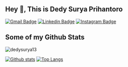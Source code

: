 ## Hey 👋, This is Dedy Surya Prihantoro
[![Gmail Badge](https://img.shields.io/badge/-hello@dedysurya.my.id-c14438?style=flat&logo=Gmail&logoColor=white&link=mailto:hello@dedysurya.my.id)](mailto:hello@dedysurya.my.id) 
[![Linkedin Badge](https://img.shields.io/badge/-dedysurya-0072b1?style=flat&logo=Linkedin&logoColor=white&link=https://www.linkedin.com/in/dedy-surya/)](https://www.linkedin.com/in/dedy-surya/) [![Instagram Badge](https://img.shields.io/badge/-dedysurya__-dd2a7b?style=flat&logo=instagram&logoColor=white&link=https://instagram.com/dedysurya__/)](https://www.instagram.com/dedysurya__/) 
## Some of my Github Stats
<p align=left> <img src=https://komarev.com/ghpvc/?username=dedysurya13 alt=dedysurya13 /> </p>

[![Github stats](https://github-readme-stats.vercel.app/api?username=dedysurya13&show_icons=true&theme=dark&include_all_commits=true)](https://github.com/dedysurya13/github-readme-stats)
[![Top Langs](https://github-readme-stats.vercel.app/api/top-langs/?username=dedysurya13&layout=compact&theme=dark)](https://github.com/dedysurya/github-readme-stats)